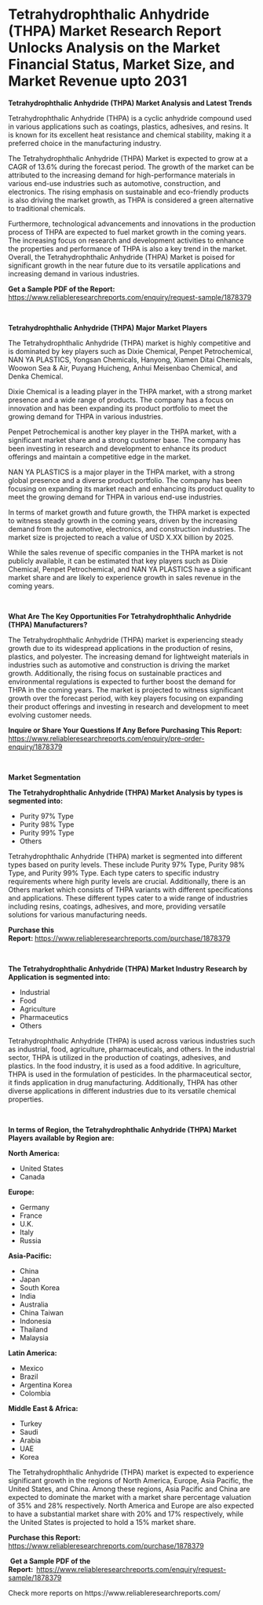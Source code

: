 <p><h1>Tetrahydrophthalic Anhydride (THPA) Market Research Report Unlocks Analysis on the Market Financial Status, Market Size, and Market Revenue upto 2031</h1></p><p><strong>Tetrahydrophthalic Anhydride (THPA) Market Analysis and Latest Trends</strong></p>
<p><p>Tetrahydrophthalic Anhydride (THPA) is a cyclic anhydride compound used in various applications such as coatings, plastics, adhesives, and resins. It is known for its excellent heat resistance and chemical stability, making it a preferred choice in the manufacturing industry.</p><p>The Tetrahydrophthalic Anhydride (THPA) Market is expected to grow at a CAGR of 13.6% during the forecast period. The growth of the market can be attributed to the increasing demand for high-performance materials in various end-use industries such as automotive, construction, and electronics. The rising emphasis on sustainable and eco-friendly products is also driving the market growth, as THPA is considered a green alternative to traditional chemicals.</p><p>Furthermore, technological advancements and innovations in the production process of THPA are expected to fuel market growth in the coming years. The increasing focus on research and development activities to enhance the properties and performance of THPA is also a key trend in the market. Overall, the Tetrahydrophthalic Anhydride (THPA) Market is poised for significant growth in the near future due to its versatile applications and increasing demand in various industries.</p></p>
<p><strong>Get a Sample PDF of the Report:&nbsp;</strong> <a href="https://www.reliableresearchreports.com/enquiry/request-sample/1878379">https://www.reliableresearchreports.com/enquiry/request-sample/1878379</a></p>
<p>&nbsp;</p>
<p><strong>Tetrahydrophthalic Anhydride (THPA) Major Market Players</strong></p>
<p><p>The Tetrahydrophthalic Anhydride (THPA) market is highly competitive and is dominated by key players such as Dixie Chemical, Penpet Petrochemical, NAN YA PLASTICS, Yongsan Chemicals, Hanyong, Xiamen Ditai Chemicals, Woowon Sea & Air, Puyang Huicheng, Anhui Meisenbao Chemical, and Denka Chemical.</p><p>Dixie Chemical is a leading player in the THPA market, with a strong market presence and a wide range of products. The company has a focus on innovation and has been expanding its product portfolio to meet the growing demand for THPA in various industries.</p><p>Penpet Petrochemical is another key player in the THPA market, with a significant market share and a strong customer base. The company has been investing in research and development to enhance its product offerings and maintain a competitive edge in the market.</p><p>NAN YA PLASTICS is a major player in the THPA market, with a strong global presence and a diverse product portfolio. The company has been focusing on expanding its market reach and enhancing its product quality to meet the growing demand for THPA in various end-use industries.</p><p>In terms of market growth and future growth, the THPA market is expected to witness steady growth in the coming years, driven by the increasing demand from the automotive, electronics, and construction industries. The market size is projected to reach a value of USD X.XX billion by 2025.</p><p>While the sales revenue of specific companies in the THPA market is not publicly available, it can be estimated that key players such as Dixie Chemical, Penpet Petrochemical, and NAN YA PLASTICS have a significant market share and are likely to experience growth in sales revenue in the coming years.</p></p>
<p>&nbsp;</p>
<p><strong>What Are The Key Opportunities For Tetrahydrophthalic Anhydride (THPA) Manufacturers?</strong></p>
<p><p>The Tetrahydrophthalic Anhydride (THPA) market is experiencing steady growth due to its widespread applications in the production of resins, plastics, and polyester. The increasing demand for lightweight materials in industries such as automotive and construction is driving the market growth. Additionally, the rising focus on sustainable practices and environmental regulations is expected to further boost the demand for THPA in the coming years. The market is projected to witness significant growth over the forecast period, with key players focusing on expanding their product offerings and investing in research and development to meet evolving customer needs.</p></p>
<p><strong>Inquire or Share Your Questions If Any Before Purchasing This Report:</strong> <a href="https://www.reliableresearchreports.com/enquiry/pre-order-enquiry/1878379">https://www.reliableresearchreports.com/enquiry/pre-order-enquiry/1878379</a></p>
<p>&nbsp;</p>
<p><strong>Market Segmentation</strong></p>
<p><strong>The Tetrahydrophthalic Anhydride (THPA) Market Analysis by types is segmented into:</strong></p>
<p><ul><li>Purity 97% Type</li><li>Purity 98% Type</li><li>Purity 99% Type</li><li>Others</li></ul></p>
<p><p>Tetrahydrophthalic Anhydride (THPA) market is segmented into different types based on purity levels. These include Purity 97% Type, Purity 98% Type, and Purity 99% Type. Each type caters to specific industry requirements where high purity levels are crucial. Additionally, there is an Others market which consists of THPA variants with different specifications and applications. These different types cater to a wide range of industries including resins, coatings, adhesives, and more, providing versatile solutions for various manufacturing needs.</p></p>
<p><strong>Purchase this Report:&nbsp;</strong><a href="https://www.reliableresearchreports.com/purchase/1878379">https://www.reliableresearchreports.com/purchase/1878379</a></p>
<p>&nbsp;</p>
<p><strong>The Tetrahydrophthalic Anhydride (THPA) Market Industry Research by Application is segmented into:</strong></p>
<p><ul><li>Industrial</li><li>Food</li><li>Agriculture</li><li>Pharmaceutics</li><li>Others</li></ul></p>
<p><p>Tetrahydrophthalic Anhydride (THPA) is used across various industries such as industrial, food, agriculture, pharmaceuticals, and others. In the industrial sector, THPA is utilized in the production of coatings, adhesives, and plastics. In the food industry, it is used as a food additive. In agriculture, THPA is used in the formulation of pesticides. In the pharmaceutical sector, it finds application in drug manufacturing. Additionally, THPA has other diverse applications in different industries due to its versatile chemical properties.</p></p>
<p>&nbsp;</p>
<p><strong>In terms of Region, the Tetrahydrophthalic Anhydride (THPA) Market Players available by Region are:</strong></p>
<p>
    <p> <strong> North America: </strong>
        <ul>
            <li>United States</li>
            <li>Canada</li>
        </ul>
        </p> 
    <p> <strong> Europe: </strong>
        <ul>
            <li>Germany</li>
            <li>France</li>
            <li>U.K.</li>
            <li>Italy</li>
            <li>Russia</li>
        </ul>
        </p> 
    <p> <strong> Asia-Pacific: </strong>
        <ul>
            <li>China</li>
            <li>Japan</li>
            <li>South Korea</li>
            <li>India</li>
            <li>Australia</li>
            <li>China Taiwan</li>
            <li>Indonesia</li>
            <li>Thailand</li>
            <li>Malaysia</li>
        </ul>
        </p> 
    <p> <strong> Latin America: </strong>
        <ul>
            <li>Mexico</li>
            <li>Brazil</li>
            <li>Argentina Korea</li>
            <li>Colombia</li>
        </ul>
        </p> 
    <p> <strong> Middle East & Africa: </strong>
        <ul>
            <li>Turkey</li>
            <li>Saudi</li>
            <li>Arabia</li>
            <li>UAE</li>
            <li>Korea</li>
        </ul>
    </p>
    </p>
<p><p>The Tetrahydrophthalic Anhydride (THPA) market is expected to experience significant growth in the regions of North America, Europe, Asia Pacific, the United States, and China. Among these regions, Asia Pacific and China are expected to dominate the market with a market share percentage valuation of 35% and 28% respectively. North America and Europe are also expected to have a substantial market share with 20% and 17% respectively, while the United States is projected to hold a 15% market share.</p></p>
<p><strong>Purchase this Report: </strong><a href="https://www.reliableresearchreports.com/purchase/1878379">https://www.reliableresearchreports.com/purchase/1878379</a></p>
<p>&nbsp;<strong>Get a Sample PDF of the Report:&nbsp;&nbsp;</strong><a href="https://www.reliableresearchreports.com/enquiry/request-sample/1878379">https://www.reliableresearchreports.com/enquiry/request-sample/1878379</a></p>
<p><strong></strong></p>
<p>Check more reports on https://www.reliableresearchreports.com/</p>